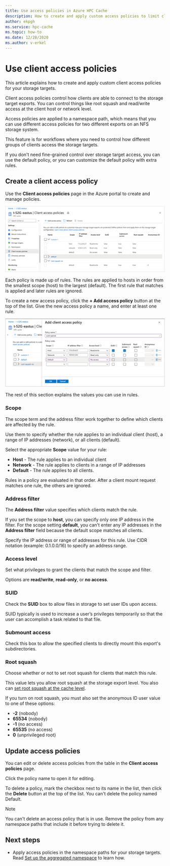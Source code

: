 ```yaml
---
title: Use access policies in Azure HPC Cache
description: How to create and apply custom access policies to limit client access to storage targets in Azure HPC Cache
author: ekpgh
ms.service: hpc-cache
ms.topic: how-to
ms.date: 12/28/2020
ms.author: v-erkel
---
```


# Use client access policies

This article explains how to create and apply custom client access policies for your storage targets.

Client access policies control how clients are able to connect to the storage target exports. You can control things like root squash and read/write access at the client host or network level.

Access policies are applied to a namespace path, which means that you can use different access policies for two different exports on an NFS storage system.

This feature is for workflows where you need to control how different groups of clients access the storage targets.

If you don't need fine-grained control over storage target access, you can use the default policy, or you can customize the default policy with extra rules.

## Create a client access policy

Use the **Client access policies** page in the Azure portal to create and manage policies. <!-- is there AZ CLI for this? -->

[![screenshot of client access policies page. Several policies are defined, and some are expanded to show their rules](media/policies-overview.png)](media/policies-overview.png#lightbox)

Each policy is made up of rules. The rules are applied to hosts in order from the smallest scope (host) to the largest (default). The first rule that matches is applied and later rules are ignored.

To create a new access policy, click the **+ Add access policy** button at the top of the list. Give the new access policy a name, and enter at least one rule.

![screenshot of access policies edit blade with multiple rules filled in. Click ok to save the rule.](media/add-policy.png)

The rest of this section explains the values you can use in rules.

### Scope

The scope term and the address filter work together to define which clients are affected by the rule.

Use them to specify whether the rule applies to an individual client (host), a range of IP addresses (network), or all clients (default).

Select the appropriate **Scope** value for your rule:

* **Host** - The rule applies to an individual client
* **Network** - The rule applies to clients in a range of IP addresses
* **Default** - The rule applies to all clients.

Rules in a policy are evaluated in that order. After a client mount request matches one rule, the others are ignored.

### Address filter

The **Address filter** value specifies which clients match the rule.

If you set the scope to **host**, you can specify only one IP address in the filter. For the scope setting **default**, you can't enter any IP addresses in the **Address filter** field because the default scope matches all clients.

Specify the IP address or range of addresses for this rule. Use CIDR notation (example: 0.1.0.0/16) to specify an address range.

### Access level

Set what privileges to grant the clients that match the scope and filter.

Options are **read/write**, **read-only**, or **no access**.

### SUID

Check the **SUID** box to allow files in storage to set user IDs upon access.

SUID typically is used to increase a user’s privileges temporarily so that the user can accomplish a task related to that file.

### Submount access

Check this box to allow the specified clients to directly mount this export's subdirectories.

### Root squash

Choose whether or not to set root squash for clients that match this rule.

This value lets you allow root squash at the storage export level. You also can [set root squash at the cache level](configuration.md#configure-root-squash).

If you turn on root squash, you must also set the anonymous ID user value to one of these options:

* **-2** (nobody)
* **65534** (nobody)
* **-1** (no access)
* **65535** (no access)
* **0** (unprivileged root)

## Update access policies

You can edit or delete access policies from the table in the **Client access policies** page.

Click the policy name to open it for editing.

To delete a policy, mark the checkbox next to its name in the list, then click the **Delete** button at the top of the list. You can't delete the policy named Default.

> [!NOTE]
> You can't delete an access policy that is in use. Remove the policy from any namespace paths that include it before trying to delete it.

## Next steps

* Apply access policies in the namespace paths for your storage targets. Read [Set up the aggregated namespace](add-namespace-paths.md) to learn how.
